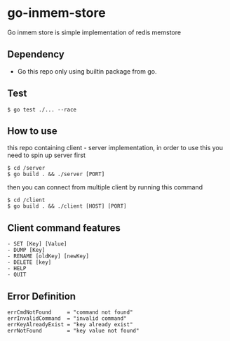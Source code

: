 # go-inmem-store



Go inmem store is simple implementation of redis memstore
## Dependency
- Go
this repo only using builtin package from go.

## Test
```
$ go test ./... --race
```


## How to use 
this repo containing client - server implementation, in order to use this you need to spin up server first
```
$ cd /server
$ go build . && ./server [PORT]
```

then you can connect from multiple client by running this command
```
$ cd /client
$ go build . && ./client [HOST] [PORT]
```

## Client command features
```
- SET [Key] [Value]
- DUMP [Key]
- RENAME [oldKey] [newKey]
- DELETE [key]
- HELP
- QUIT
```

## Error Definition
```
errCmdNotFound     = "command not found"
errInvalidCommand  = "invalid command"
errKeyAlreadyExist = "key already exist"
errNotFound        = "key value not found"
```